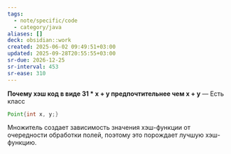 ```yaml
---
tags:
  - note/specific/code
  - category/java
aliases: []
deck: obsidian::work
created: 2025-06-02 09:49:51+03:00
updated: 2025-09-28T20:55:55+03:00
sr-due: 2026-12-25
sr-interval: 453
sr-ease: 310
---
```


**Почему хэш код в виде 31 * x + y предпочтительнее чем x + y**
—
Есть класс
```java
Point{int x, y;}
```

Множитель создает зависимость значения хэш-функции от очередности обработки полей, поэтому это порождает лучшую хэш-функцию.

